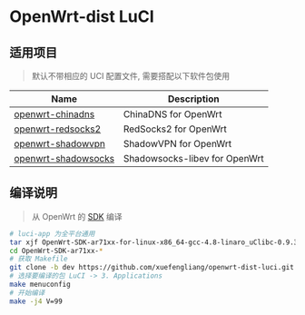 OpenWrt-dist LuCI
===

适用项目
---
 > 默认不带相应的 UCI 配置文件, 需要搭配以下软件包使用  

 Name                     | Description
 -------------------------|-----------------------------------
 [openwrt-chinadns][5]    | ChinaDNS for OpenWrt
 [openwrt-redsocks2][R]   | RedSocks2 for OpenWrt
 [openwrt-shadowvpn][8]   | ShadowVPN for OpenWrt
 [openwrt-shadowsocks][7] | Shadowsocks-libev for OpenWrt

编译说明
---
 > 从 OpenWrt 的 [SDK][S] 编译  

```bash
# luci-app 为全平台通用
tar xjf OpenWrt-SDK-ar71xx-for-linux-x86_64-gcc-4.8-linaro_uClibc-0.9.33.2.tar.bz2
cd OpenWrt-SDK-ar71xx-*
# 获取 Makefile
git clone -b dev https://github.com/xuefengliang/openwrt-dist-luci.git package/openwrt-dist-luci
# 选择要编译的包 LuCI -> 3. Applications
make menuconfig
# 开始编译
make -j4 V=99
```


  [0]: http://sourceforge.net/projects/openwrt-dist/files/luci-app/shadowsocks-spec/
  [1]: http://sourceforge.net/projects/openwrt-dist/files/luci-app/chinadns/
  [2]: http://sourceforge.net/projects/openwrt-dist/files/luci-app/shadowvpn/
  [3]: http://sourceforge.net/projects/openwrt-dist/files/luci-app/redsocks2/
  [5]: https://github.com/aa65535/openwrt-chinadns
  [7]: https://github.com/shadowsocks/openwrt-shadowsocks
  [8]: https://github.com/aa65535/openwrt-shadowvpn
  [R]: https://github.com/aa65535/openwrt-redsocks2
  [S]: http://wiki.openwrt.org/doc/howto/obtain.firmware.sdk
